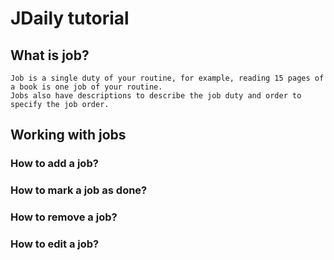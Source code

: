 # JDaily tutorial

## What is job?

    Job is a single duty of your routine, for example, reading 15 pages of a book is one job of your routine.
    Jobs also have descriptions to describe the job duty and order to specify the job order.

## Working with jobs

### How to add a job?

### How to mark a job as done?

### How to remove a job?

### How to edit a job?
